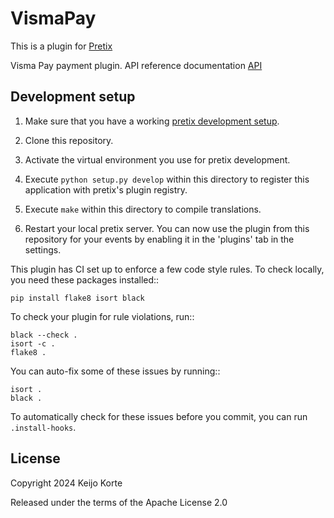 VismaPay
==========================

This is a plugin for [Pretix](https://github.com/pretix/pretix)

Visma Pay payment plugin.
API reference documentation [API]([https://www.vismapay.com/docs/web_payments/?page=full-api-reference)

Development setup
-----------------

1. Make sure that you have a working [pretix development setup](https://docs.pretix.eu/en/latest/development/setup.html).

2. Clone this repository.

3. Activate the virtual environment you use for pretix development.

4. Execute ``python setup.py develop`` within this directory to register this application with pretix's plugin registry.

5. Execute ``make`` within this directory to compile translations.

6. Restart your local pretix server. You can now use the plugin from this repository for your events by enabling it in
   the 'plugins' tab in the settings.

This plugin has CI set up to enforce a few code style rules. To check locally, you need these packages installed::

    pip install flake8 isort black

To check your plugin for rule violations, run::

    black --check .
    isort -c .
    flake8 .

You can auto-fix some of these issues by running::

    isort .
    black .

To automatically check for these issues before you commit, you can run ``.install-hooks``.


License
-------


Copyright 2024 Keijo Korte

Released under the terms of the Apache License 2.0
